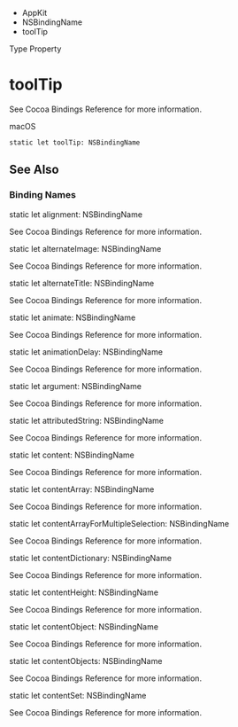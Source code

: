 

- AppKit
- NSBindingName
-  toolTip 

Type Property

# toolTip

See Cocoa Bindings Reference for more information.

macOS

``` source
static let toolTip: NSBindingName
```

## See Also

### Binding Names

static let alignment: NSBindingName

See Cocoa Bindings Reference for more information.

static let alternateImage: NSBindingName

See Cocoa Bindings Reference for more information.

static let alternateTitle: NSBindingName

See Cocoa Bindings Reference for more information.

static let animate: NSBindingName

See Cocoa Bindings Reference for more information.

static let animationDelay: NSBindingName

See Cocoa Bindings Reference for more information.

static let argument: NSBindingName

See Cocoa Bindings Reference for more information.

static let attributedString: NSBindingName

See Cocoa Bindings Reference for more information.

static let content: NSBindingName

See Cocoa Bindings Reference for more information.

static let contentArray: NSBindingName

See Cocoa Bindings Reference for more information.

static let contentArrayForMultipleSelection: NSBindingName

See Cocoa Bindings Reference for more information.

static let contentDictionary: NSBindingName

See Cocoa Bindings Reference for more information.

static let contentHeight: NSBindingName

See Cocoa Bindings Reference for more information.

static let contentObject: NSBindingName

See Cocoa Bindings Reference for more information.

static let contentObjects: NSBindingName

See Cocoa Bindings Reference for more information.

static let contentSet: NSBindingName

See Cocoa Bindings Reference for more information.

